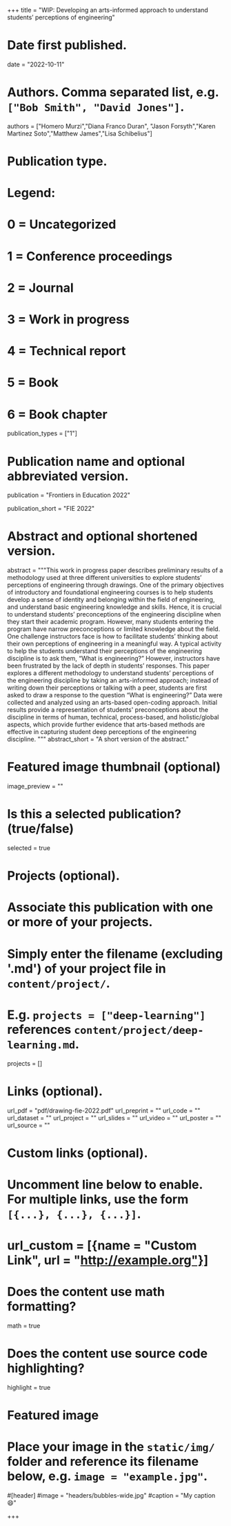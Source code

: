 +++
title = "WIP: Developing an arts-informed approach to understand students’ perceptions of engineering"

# Date first published.
date = "2022-10-11"

# Authors. Comma separated list, e.g. `["Bob Smith", "David Jones"]`.
authors = ["Homero Murzi","Diana Franco Duran", "Jason Forsyth","Karen Martinez Soto","Matthew James","Lisa Schibelius"]

# Publication type.
# Legend:
# 0 = Uncategorized
# 1 = Conference proceedings
# 2 = Journal
# 3 = Work in progress
# 4 = Technical report
# 5 = Book
# 6 = Book chapter
publication_types = ["1"]

# Publication name and optional abbreviated version.
publication = "Frontiers in Education 2022"

publication_short = "FIE 2022"

# Abstract and optional shortened version.
abstract = """This work in progress paper describes preliminary
results of a methodology used at three different universities to
explore students’ perceptions of engineering through drawings.
One of the primary objectives of introductory and foundational
engineering courses is to help students develop a sense of identity
and belonging within the field of engineering, and understand
basic engineering knowledge and skills. Hence, it is crucial to
understand students’ preconceptions of the engineering discipline
when they start their academic program. However, many students
entering the program have narrow preconceptions or limited
knowledge about the field. One challenge instructors face is how
to facilitate students’ thinking about their own perceptions of
engineering in a meaningful way. A typical activity to help the
students understand their perceptions of the engineering
discipline is to ask them, “What is engineering?” However,
instructors have been frustrated by the lack of depth in students’
responses. This paper explores a different methodology to
understand students’ perceptions of the engineering discipline by
taking an arts-informed approach; instead of writing down their
perceptions or talking with a peer, students are first asked to draw
a response to the question “What is engineering?” Data were
collected and analyzed using an arts-based open-coding approach.
Initial results provide a representation of students' preconceptions
about the discipline in terms of human, technical, process-based,
and holistic/global aspects, which provide further evidence that
arts-based methods are effective in capturing student deep
perceptions of the engineering discipline.
"""
abstract_short = "A short version of the abstract."

# Featured image thumbnail (optional)
image_preview = ""

# Is this a selected publication? (true/false)
selected = true

# Projects (optional).
#   Associate this publication with one or more of your projects.
#   Simply enter the filename (excluding '.md') of your project file in `content/project/`.
#   E.g. `projects = ["deep-learning"]` references `content/project/deep-learning.md`.
projects = []

# Links (optional).
url_pdf = "pdf/drawing-fie-2022.pdf"
url_preprint = ""
url_code = ""
url_dataset = ""
url_project = ""
url_slides = ""
url_video = ""
url_poster = ""
url_source = ""

# Custom links (optional).
#   Uncomment line below to enable. For multiple links, use the form `[{...}, {...}, {...}]`.
# url_custom = [{name = "Custom Link", url = "http://example.org"}]

# Does the content use math formatting?
math = true

# Does the content use source code highlighting?
highlight = true

# Featured image
# Place your image in the `static/img/` folder and reference its filename below, e.g. `image = "example.jpg"`.
#[header]
#image = "headers/bubbles-wide.jpg"
#caption = "My caption 😄"

+++

